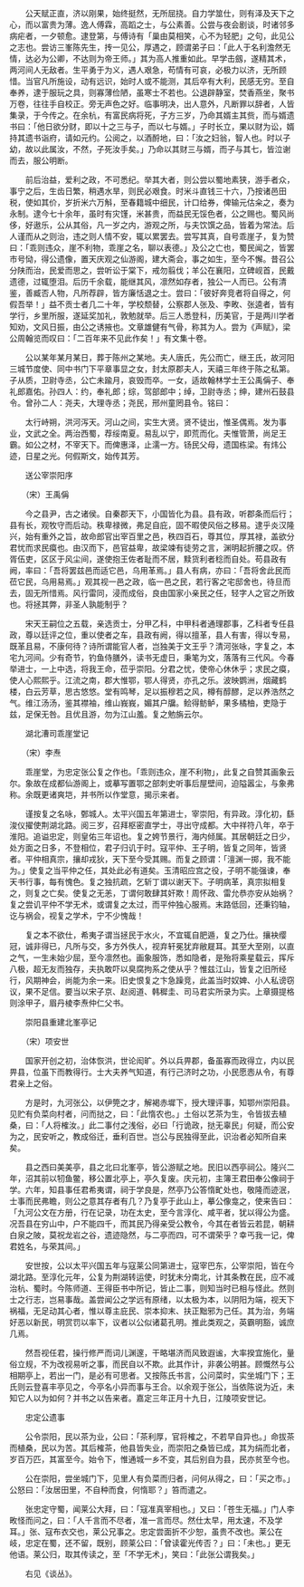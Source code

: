 <!-- { "loadSidebar": true } -->
　　公天赋正直，济以刚果，始终挺然，无所屈挠。自力学筮仕，则有泽及天下之心，而以富贵为薄。逸人傅霖，高蹈之士，与公素善。公尝与夜会剧谈，时诸邻多病疟者，一夕顿愈。逮登第，与傅诗有「巢由莫相笑，心不为轻肥」之句，此见公之志也。尝访三峯陈先生，抟一见公，厚遇之，顾谓弟子曰：「此人于名利澹然无情，达必为公卿，不达则为帝王师。」其为高人推重如此。早学击劔，遂精其术，两河间人无敌者。生平勇于为义，遇人艰急，苟情有可哀，必极力以济，无所顾惜。当官凡所施设，动有远识，始时人或不能测，其后卒有大利，民感无穷。至自奉养，逮于服玩之具，则寡薄俭陋，虽寒士不若也。公退辟静室，焚香燕坐，聚书万卷，往往手自校正。旁无声色之好。临事明决，出人意外，凡断罪以辞者，人皆集录，于今传之。在余杭，有富民病将死，子方三岁，乃命其婿主其赀，而与婿遗书曰：「他日欲分财，即以十之三与子，而以七与婿。」子时长立，果以财为讼，婿持其遗书诣府，请如元约。公阅之，以酒酹地，曰：「汝之妇翁，智人也。时以子幼，故以此属汝，不然，子死汝手矣。」乃命以其财三与婿，而子与其七，皆泣谢而去，服公明断。

　　前后治益，爱利之政，不可悉纪。举其大者，则公尝以蜀地素狭，游手者众，事宁之后，生齿日繁，稍遇水旱，则民必艰食。时米斗直钱三十六，乃按诸邑田税，使如其价，岁折米六万斛，至春籍城中细民，计口给券，俾输元估籴之，奏为永制。逮今七十余年，虽时有灾馑，米甚贵，而益民无馁色者，公之赐也。蜀风尚侈，好遨乐，公从其俗，凡一岁之内，游观之所，与夫饮馔之品，皆着为常法。后人谨而从之则治，违之则人情不安，辄以累罢去。尝写其真，自号乖崖子，复为赞曰：「乖则违众，崖不利物，乖崖之名，聊以表德。」及公之亡也，蜀民闻之，皆罢市号恸，得公遗像，置天庆观之仙游阁，建大斋会，事之如生，至今不懈。昔召公分陕而治，民爱而思之，尝听讼于棠下，戒勿翦伐；羊公在襄阳，立碑岘首，民戴遗德，过辄堕泪。后历千余载，能继其风，凛然如存者，独公一人而已。公有清鉴，善臧否人物，凡所荐辟，皆方廉恬退之士。尝曰：「彼好奔竞者将自得之，何假吾举！」益不贡士者几二十年，学校颓替，公察郡人张及、李畋、张逵者，皆有学行，乡里所服，遂延奖加礼，敦勉就举。后三人悉登科，历美官，于是两川学者知劝，文风日振，由公之诱掖也。文章雄健有气骨，称其为人。尝为《声赋》，梁公周翰览而叹曰：「二百年来不见此作矣！」有文集十卷。

　　公以某年某月某日，葬于陈州之某地。夫人唐氏，先公而亡，继王氏，故河阳三城节度使、同中书门下平章事显之女，封太原郡夫人，天禧三年终于陈之私第。子从质，卫尉寺丞，公亡未踰月，哀毁而卒。一女，适故翰林学士王公禹偁子、奉礼郎嘉佑。孙四人：约，奉礼郎；综，驾部郎中；绰，卫尉寺丞；绅，建州石鼓县令。曾孙二人：尧夫，大理寺丞；尧民，邢州童罔县令。铭曰：

　　太行峙朔，洪河泻天。河山之间，实生大贤。贤不徒出，惟圣偶焉。发为事业，文武之全。两治西蜀，荐绥南夏。易乱以宁，即荒而化。夫惟管萧，尚足王霸。如公之材，不宰天下。而俾惠泽，止濡一方。钖民父母，遗国栋梁。有炜公迹，日星之光。何假斯文，始传其芳。

　　送公宰崇阳序

　　（宋）王禹偁

　　今之县尹，古之诸侯。自秦郡天下，小国皆化为县。县有政，听郡条而后行；县有长，观牧守而后动。秩卑禄微，弗足自庇，固不暇使风俗之移易。逮乎炎汉隆兴，始有重外之旨，故命郎官出宰百里之邑，秩四百石，尊其位，厚其禄，盖欲分君忧而求民瘼也。由汉而下，邑官益卑，故梁竦有徒劳之言，渊明起折腰之叹。侪胥伍吏，区区于风尘间，遂使抱王佐者耻而不居，黩货利者稔而自处。苟县政有阙，率曰：「吾将罢兹邑而适它邑，乌用革焉。」县人有病，亦曰：「吾将舍此民而莅它民，乌用易焉。」观其视一邑之政，临一邑之民，若行客之宅邸舍也，待旦而去，固无所惜焉。风行雷同，浸而成俗，良由国家小亲民之任，轻字人之官之所致也。将拯其弊，非圣人孰能制乎？

　　宋天王嗣位之五载，亲选贡士，分甲乙科，中甲科者通理郡事，乙科者专任县政，尊以廷评之位，重以使者之车，县政有阙，得以擅革，县人有害，得以专易，既革且易，不康何待？诗所谓能官人者，岂独美于文王乎？清河张咏，字复之，本宅九河间。少有奇节，钓鱼侍膳外，读书无虚日，秉笔为文，落落有三代风。今春举进士，一上中选，将我王命，莅乎崇阳。分君之忧，使帝心休休乎；求民之瘼，使人心熙熙乎。江流之南，郡大惟鄂，鄂人得贤，亦孔之乐。波映鹦洲，烟藏鹤楼，白云芳草，思古悠悠。堂有鸣琴，足以振穆若之风，樽有醇醪，足以养浩然之气。维江汤汤，鉴其襟袖，维山峩峩，媚其户牖。鲙得鲂鲈，果多橘柚，吏隐于兹，足保无咎。且优且游，勿为江山羞。复之勉旃云尔。

　　湖北漕司乖崖堂记

　　（宋）李焘

　　乖崖堂，为忠定张公复之作也。「乖则违众，崖不利物」，此复之自赞其画象云尔。象故在成都仙游阁上，或摹写置鄂之部刺史听事后屋壁间，迫隘嚣尘，与象弗称。余既更诸爽垲，并书所以作堂意，揭示来者。

　　谨按复之名咏，鄄城人。太平兴国五年第进士，宰崇阳，有异政。淳化初，繇浚仪擢使荆湖北路。阅三岁，召拜枢密直学士，寻出守成都。大中祥符八年，卒于淮阳。追谥忠定，则皇佑三年诏也。复之姱节景行，海内倾属。其居朝廷之日少，处方面之日多，不登相位，君子归讥于时。寇平仲、王子明，皆复之同年，皆贤者。平仲相真宗，攘却戎狄，天下至今受其赐。而复之顾谓：「澶渊一掷，我不能为。」使复之当平仲之任，其处此必有道矣。玉清昭应宫之役，子明不能强谏，奉天书行事，每有愧色。复之独抗疏，乞斩丁谓以谢天下。子明病革，真宗拟相复之，则复之亡矣。使复之无恙，丁谓何敢肆其奸欺！周怀政、雷允恭亦安从始祸？复之尝讥平仲不学无术，或谓复之太过，而平仲独心服焉。末路低回，还秉钧轴，讫与祸会，视复之学术，宁不少愧哉！

　　复之本不欲仕，希夷子谓当拯民于水火，不宜辄自肥遁，复之乃仕。攘袂缨冠，诚非得已，凡所与交，多方外佚人，视弃轩冕犹弃敝屣耳。其至大至刚，以直之气，一生未始少屈，至今凛然也。画象服饰，悉如隐者，是殆将乘星载云，挥斥八极，超无友而独存，夫执敢吓以臭腐拘系之使从乎？惟兹江山，皆复之旧所经行，风期神会，尚能为余一来。旧史恨复之卞急躁竞，此盖当时奴婢、小人私谤窃议，果不足信。要当以宋子京、赵阅道、韩穉圭、司马君实所录为实。上章摄提格则涂甲子，眉丹棱李焘仲仁父书。

　　崇阳县重建北峯亭记

　　（宋）项安世

　　国家开创之初，治体恢洪，世论闳旷。外以兵畀郡，备虽寡而政得立，内以民畀县，位虽下而教得行。士大夫养气知道，有行己济时之功，小民愿悫从令，有尊君亲上之俗。

　　方是时，九河张公，以伊筦之才，解褐赤墀下，授大理评事，知鄂州崇阳县。见贮有负菜向村者，问而挞之，曰：「此惰农也。」土俗以艺茶为生，令皆拔去植桑，曰：「人将榷汝。」此二事付之浅俗，必曰「行诡政，挞无辜民」何疑，而公安为之，民安听之，教成俗迁，垂利百世。岂公与民独得至此，识治者必知所自来矣。

　　县之西曰美美亭，县之北曰北峯亭，皆公游赋之地。民旧以西亭祠公。隆兴二年，沼其前以牣鱼鳖，移公置北亭上，亭久复废。庆元初，主簿王君田奉公像祠于学。六年，知县事任君希夷谓，祠于学良是，然亭乃公答惰甿处也，敬隆而迹泯，士事而民弗瞻，则公之意其存者有几？乃复亭于此山上，摹公像龛之，使来告曰：「九河公文在方册，行在记录，功在太史，至今言淳化、咸平者，犹以得公为盛。况吾县在穷山中，户不能四千，而其民乃得亲受公教令，今其在者皆云若昆，朝耕白泉之陂，莫祝龙岩之谷，遗迹隐然，与二亭而四，可不谓荣乎？幸丐我一记，俾君姓名，与荣其间。」

　　安世按，公以太平兴国五年与寇莱公同第进士，寇宰巴东，公宰崇阳，皆在今湖北路。至淳化元年，公复为荆湖转运使，时犹未分南北，计其条教在民，应不减治杭、蜀时。今陈师道、王得臣书中所记，皆止二事，则知当时已相与怪此。然则士之行志，岂易事哉。盖尝闻公之学远有原绪，以太极为本，以阴阳为端，视天下祸福，无足动其心者，惟以尊主庇民、崇本抑末、扶正黜邪为己任。其为治，务端好恶以新民，明赏罚以率下，议者以公似诸葛孔明。推此类观之，英霸明豁，诚庶几焉。

　　然吾视任君，操行修严而词儿渊邃，干略堪济而风致遐谧，大率揆宜施化，量俗立规，不为改视易听之事，而民自以不欺。此其作计，非袭公明甚。顾慨然与公相期亭上，若出一门，是必有可思者。又按陈氏书言，公问菜时，实坐城门下；王氏则云登喜丰亭见之，今亭名小异而事与王合。以余观于张公，当依陈说为近，未知它人以为如何？并书之以告来者。嘉定三年正月十九日，江陵项安世记。

　　忠定公遗事

　　公令崇阳，民以茶为业，公曰：「茶利厚，官将榷之，不若早自异也。」命拔茶而植桑，民以为苦。其后榷茶，他县皆失业，而崇阳之桑皆已成，其为绢而北者，岁百万匹，其富至今。始令下，惟通城一乡不变，其后别自为县，民亦贫至今也。

　　公在崇阳，尝坐城门下，见里人有负菜而归者，问何从得之，曰：「买之市。」公怒曰：「汝居田里，不自种而食，何惰耶？」笞而遣之。

　　张忠定守蜀，闻莱公大拜，曰：「寇准真宰相也。」又曰：「苍生无福。」门人李畋怪而问之，曰：「人千言而不尽者，准一言而尽。然仕太早，用太速，不及学耳。」张、寇布衣交也，莱公兄事之。忠定尝面折不少恕，虽贵不改也。莱公在岐，忠定在蜀，还不留，既别，顾莱公曰：「曾读霍光传否？」曰：「未也。」更无他语。莱公归，取其传读之，至「不学无术」，笑曰：「此张公谓我矣。」

　　右见《谈丛》。

